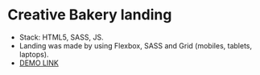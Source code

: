 # Creative Bakery landing
- Stack: HTML5, SASS, JS.
- Landing was made by using Flexbox, SASS and Grid (mobiles, tablets, laptops).
- [DEMO LINK](https://scarlettjohanssons.github.io/CreativeBakery/)

